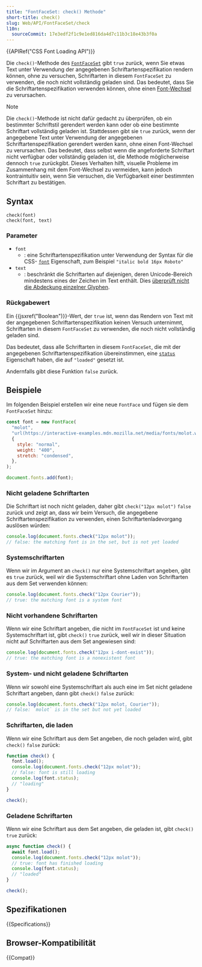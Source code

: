 ```yaml
---
title: "FontFaceSet: check() Methode"
short-title: check()
slug: Web/API/FontFaceSet/check
l10n:
  sourceCommit: 17e3edf2f1c9e1ed816da4d7c11b3c18e43b3f0a
---
```


{{APIRef("CSS Font Loading API")}}

Die `check()`-Methode des [`FontFaceSet`](/de/docs/Web/API/FontFaceSet) gibt `true` zurück, wenn Sie etwas Text unter Verwendung der angegebenen Schriftartenspezifikation rendern können, ohne zu versuchen, Schriftarten in diesem `FontFaceSet` zu verwenden, die noch nicht vollständig geladen sind. Das bedeutet, dass Sie die Schriftartenspezifikation verwenden können, ohne einen [Font-Wechsel](/de/docs/Web/CSS/@font-face/font-display) zu verursachen.

> [!NOTE]
> Die `check()`-Methode ist nicht dafür gedacht zu überprüfen, ob ein bestimmter Schriftstil gerendert werden kann oder ob eine bestimmte Schriftart vollständig geladen ist. Stattdessen gibt sie `true` zurück, wenn der angegebene Text unter Verwendung der angegebenen Schriftartenspezifikation gerendert werden kann, ohne einen Font-Wechsel zu verursachen. Das bedeutet, dass selbst wenn die angeforderte Schriftart nicht verfügbar oder vollständig geladen ist, die Methode möglicherweise dennoch `true` zurückgibt. Dieses Verhalten hilft, visuelle Probleme im Zusammenhang mit dem Font-Wechsel zu vermeiden, kann jedoch kontraintuitiv sein, wenn Sie versuchen, die Verfügbarkeit einer bestimmten Schriftart zu bestätigen.

## Syntax

```js-nolint
check(font)
check(font, text)
```

### Parameter

- `font`
  - : eine Schriftartenspezifikation unter Verwendung der Syntax für die CSS- [`font`](/de/docs/Web/CSS/font) Eigenschaft, zum Beispiel `"italic bold 16px Roboto"`
- `text`
  - : beschränkt die Schriftarten auf diejenigen, deren Unicode-Bereich mindestens eines der Zeichen im Text enthält. Dies [überprüft nicht die Abdeckung einzelner Glyphen](https://lists.w3.org/Archives/Public/www-style/2015Aug/0330.html).

### Rückgabewert

Ein {{jsxref("Boolean")}}-Wert, der `true` ist, wenn das Rendern von Text mit der angegebenen Schriftartenspezifikation keinen Versuch unternimmt, Schriftarten in diesem `FontFaceSet` zu verwenden, die noch nicht vollständig geladen sind.

Das bedeutet, dass alle Schriftarten in diesem `FontFaceSet`, die mit der angegebenen Schriftartenspezifikation übereinstimmen, eine [`status`](/de/docs/Web/API/FontFace/status) Eigenschaft haben, die auf `"loaded"` gesetzt ist.

Andernfalls gibt diese Funktion `false` zurück.

## Beispiele

Im folgenden Beispiel erstellen wir eine neue `FontFace` und fügen sie dem `FontFaceSet` hinzu:

```js
const font = new FontFace(
  "molot",
  "url(https://interactive-examples.mdn.mozilla.net/media/fonts/molot.woff2)",
  {
    style: "normal",
    weight: "400",
    stretch: "condensed",
  },
);

document.fonts.add(font);
```

### Nicht geladene Schriftarten

Die Schriftart ist noch nicht geladen, daher gibt `check("12px molot")` `false` zurück und zeigt an, dass wir beim Versuch, die angegebene Schriftartenspezifikation zu verwenden, einen Schriftartenladevorgang auslösen würden:

```js
console.log(document.fonts.check("12px molot"));
// false: the matching font is in the set, but is not yet loaded
```

### Systemschriftarten

Wenn wir im Argument an `check()` nur eine Systemschriftart angeben, gibt es `true` zurück, weil wir die Systemschriftart ohne Laden von Schriftarten aus dem Set verwenden können:

```js
console.log(document.fonts.check("12px Courier"));
// true: the matching font is a system font
```

### Nicht vorhandene Schriftarten

Wenn wir eine Schriftart angeben, die nicht im `FontFaceSet` ist und keine Systemschriftart ist, gibt `check()` `true` zurück, weil wir in dieser Situation nicht auf Schriftarten aus dem Set angewiesen sind:

```js
console.log(document.fonts.check("12px i-dont-exist"));
// true: the matching font is a nonexistent font
```

### System- und nicht geladene Schriftarten

Wenn wir sowohl eine Systemschriftart als auch eine im Set nicht geladene Schriftart angeben, dann gibt `check()` `false` zurück:

```js
console.log(document.fonts.check("12px molot, Courier"));
// false: `molot` is in the set but not yet loaded
```

### Schriftarten, die laden

Wenn wir eine Schriftart aus dem Set angeben, die noch geladen wird, gibt `check()` `false` zurück:

```js
function check() {
  font.load();
  console.log(document.fonts.check("12px molot"));
  // false: font is still loading
  console.log(font.status);
  // "loading"
}

check();
```

### Geladene Schriftarten

Wenn wir eine Schriftart aus dem Set angeben, die geladen ist, gibt `check()` `true` zurück:

```js
async function check() {
  await font.load();
  console.log(document.fonts.check("12px molot"));
  // true: font has finished loading
  console.log(font.status);
  // "loaded"
}

check();
```

## Spezifikationen

{{Specifications}}

## Browser-Kompatibilität

{{Compat}}
